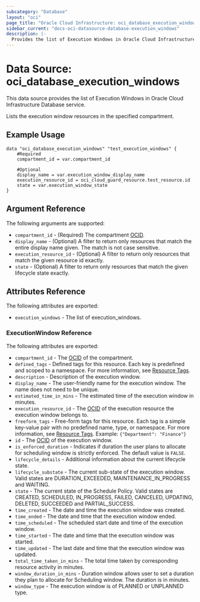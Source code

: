 ```yaml
---
subcategory: "Database"
layout: "oci"
page_title: "Oracle Cloud Infrastructure: oci_database_execution_windows"
sidebar_current: "docs-oci-datasource-database-execution_windows"
description: |-
  Provides the list of Execution Windows in Oracle Cloud Infrastructure Database service
---
```


# Data Source: oci_database_execution_windows
This data source provides the list of Execution Windows in Oracle Cloud Infrastructure Database service.

Lists the execution window resources in the specified compartment.


## Example Usage

```hcl
data "oci_database_execution_windows" "test_execution_windows" {
	#Required
	compartment_id = var.compartment_id

	#Optional
	display_name = var.execution_window_display_name
	execution_resource_id = oci_cloud_guard_resource.test_resource.id
	state = var.execution_window_state
}
```

## Argument Reference

The following arguments are supported:

* `compartment_id` - (Required) The compartment [OCID](https://docs.cloud.oracle.com/iaas/Content/General/Concepts/identifiers.htm).
* `display_name` - (Optional) A filter to return only resources that match the entire display name given. The match is not case sensitive.
* `execution_resource_id` - (Optional) A filter to return only resources that match the given resource id exactly.
* `state` - (Optional) A filter to return only resources that match the given lifecycle state exactly.


## Attributes Reference

The following attributes are exported:

* `execution_windows` - The list of execution_windows.

### ExecutionWindow Reference

The following attributes are exported:

* `compartment_id` - The [OCID](https://docs.cloud.oracle.com/iaas/Content/General/Concepts/identifiers.htm) of the compartment.
* `defined_tags` - Defined tags for this resource. Each key is predefined and scoped to a namespace. For more information, see [Resource Tags](https://docs.cloud.oracle.com/iaas/Content/General/Concepts/resourcetags.htm). 
* `description` - Description of the execution window.
* `display_name` - The user-friendly name for the execution window. The name does not need to be unique.
* `estimated_time_in_mins` - The estimated time of the execution window in minutes.
* `execution_resource_id` - The [OCID](https://docs.cloud.oracle.com/iaas/Content/General/Concepts/identifiers.htm) of the execution resource the execution window belongs to.
* `freeform_tags` - Free-form tags for this resource. Each tag is a simple key-value pair with no predefined name, type, or namespace. For more information, see [Resource Tags](https://docs.cloud.oracle.com/iaas/Content/General/Concepts/resourcetags.htm).  Example: `{"Department": "Finance"}` 
* `id` - The [OCID](https://docs.cloud.oracle.com/iaas/Content/General/Concepts/identifiers.htm) of the execution window.
* `is_enforced_duration` - Indicates if duration the user plans to allocate for scheduling window is strictly enforced. The default value is `FALSE`.
* `lifecycle_details` - Additional information about the current lifecycle state.
* `lifecycle_substate` - The current sub-state of the execution window. Valid states are DURATION_EXCEEDED, MAINTENANCE_IN_PROGRESS and WAITING. 
* `state` - The current state of the Schedule Policy. Valid states are CREATED, SCHEDULED, IN_PROGRESS, FAILED, CANCELED, UPDATING, DELETED, SUCCEEDED and PARTIAL_SUCCESS. 
* `time_created` - The date and time the execution window was created.
* `time_ended` - The date and time that the execution window ended.
* `time_scheduled` - The scheduled start date and time of the execution window.
* `time_started` - The date and time that the execution window was started.
* `time_updated` - The last date and time that the execution window was updated.
* `total_time_taken_in_mins` - The total time taken by corresponding resource activity in minutes.
* `window_duration_in_mins` - Duration window allows user to set a duration they plan to allocate for Scheduling window. The duration is in minutes. 
* `window_type` - The execution window is of PLANNED or UNPLANNED type.

